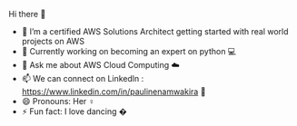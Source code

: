 Hi there 👋


- 🔭 I’m a certified AWS Solutions Architect getting started with real world projects on AWS
- 👯 Currently working on becoming an expert on python 💻
- 💬 Ask me about AWS Cloud Computing ☁️
- 📫 We can connect on Linkedln : https://www.linkedin.com/in/paulinenamwakira 🤗
- 😄 Pronouns: Her ♀️
- ⚡ Fun fact: I love dancing �

